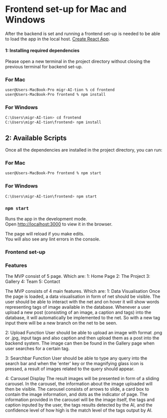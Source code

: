 # Frontend set-up for Mac and Windows

After the backend is set and running a frontend set-up is needed to be able to load the app in the local host. [Create React App](https://github.com/facebook/create-react-app).

#### 1: Installing required dependencies

Please open a new terminal in the project directory without closing the previous terminal for backend set-up.

### For Mac
```bash
user@Users-MacBook-Pro migr-AI-tion % cd frontend
user@Users-MacBook-Pro frontend % npm install
```

### For Windows
```bash
C:\Users\migr-AI-tion> cd frontend
C:\Users\migr-AI-tion\frontend> npm install
```

## 2: Available Scripts

Once all the dependencies are installed in the project directory, you can run:

### For Mac
```bash
user@Users-MacBook-Pro frontend % npm start
```

### For Windows
```bash
C:\Users\migr-AI-tion\frontend> npm start
```

### `npm start`
Runs the app in the development mode.\
Open [http://localhost:3000](http://localhost:3000) to view it in the browser.

The page will reload if you make edits.\
You will also see any lint errors in the console.


### Frontend set-up
### Features
The MVP consist of 5 page. Which are:
1: Home Page
2: The Project
3: Gallery 
4: Team
5: Contact

The MVP consists of 4 main features. Which are:
1: Data Visualisation
Once the page is loaded, a data visualisation in form of net should be visible. The user should be able to interact with the net and on hover it will show words representing tags of image available in the database. Whenever a user upload a new post (consisting of an image, a caption and tags) into the database, it will automatically be implemented to the net. So with a new tag input there will be a new branch on the net to be seen.

2: Upload Function
User should be able to upload an image with format .png or .jpg, input tags and also caption and then upload them as a post into the backend system. The image can then be found in the Gallery page when user searches for a certain tag.

3: Searchbar Function
User should be able to type any query into the search bar and when the 'enter' key or the magnifying glass icon is pressed, a result of images related to the query should appear. 

4: Carousel Display
The result images will be presented in form of a sliding carousel. In the carousel, the information about the image uploaded will then be visible. The carousel consists of arrows to slide, a card box to contain the image information, and dots  as the indicator of page. The information provided in the carousel will be the image itself, the tags and caption inputed by the user, the tags results detected by the AI, and the confidence level of how high is the match level of the tags output by AI.

